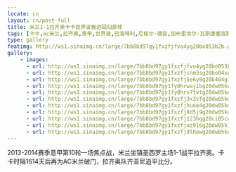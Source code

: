 ```yaml
---
locate: cn
layout: cn/post-full
title: 米兰1-1拉齐奥卡卡世界波轰进回归首球
tags: [卡卡,ac米兰,拉齐奥,意甲,世界波,巴洛特利,尼格尔·德容,加布里埃尔·瓦斯康塞洛斯·费雷拉,2013-2014]
type: gallery
featimg: http://ws1.sinaimg.cn/large/7bb8bd97gy1fxzfjfvo4yg20bo053b2b.gif
gallery:
    - images:
      - url: http://ws1.sinaimg.cn/large/7bb8bd97gy1fxzfjfvo4yg20bo053b2b.gif
      - url: http://ws1.sinaimg.cn/large/7bb8bd97gy1fxzfjcnm3sg20bo04xe83.gif
      - url: http://ws1.sinaimg.cn/large/7bb8bd97gy1fxzfj5e6y8g20b404g1l0.gif
      - url: http://ws1.sinaimg.cn/large/7bb8bd97gy1fy0hrwaj1bg20dw05ku0y.gif
      - url: http://ws1.sinaimg.cn/large/7bb8bd97gy1fy0hrv7tvtg20dw05ke82.gif
      - url: http://ws1.sinaimg.cn/large/7bb8bd97gy1fxzfj3x3vfg20dw05kqv7.gif
      - url: http://ws1.sinaimg.cn/large/7bb8bd97gy1fxzfjhuoe4g20dw05ku0z.gif
      - url: http://ws1.sinaimg.cn/large/7bb8bd97gy1fxzfj8d5j9g20dw05ku0z.gif
      - url: http://ws1.sinaimg.cn/large/7bb8bd97gy1fxzfj123hqg20ci05cu0x.gif
      - url: http://ws1.sinaimg.cn/large/7bb8bd97gy1fxzfjaz916g20dw05k1kz.gif
      - url: http://ws1.sinaimg.cn/large/7bb8bd97gy1fxzfj9lhewg20dw05ku0x.gif
---
```


2013-2014赛季意甲第10轮一场焦点战，米兰坐镇圣西罗主场1-1战平拉齐奥。卡卡时隔1614天后再为AC米兰破门，拉齐奥队齐亚尼追平比分。
　　